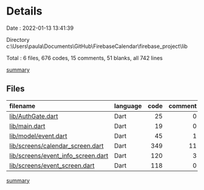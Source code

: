 # Details

Date : 2022-01-13 13:41:39

Directory c:\Users\paula\Documents\GitHub\FirebaseCalendar\firebase_project\lib

Total : 6 files,  676 codes, 15 comments, 51 blanks, all 742 lines

[summary](results.md)

## Files
| filename | language | code | comment | blank | total |
| :--- | :--- | ---: | ---: | ---: | ---: |
| [lib/AuthGate.dart](/lib/AuthGate.dart) | Dart | 25 | 0 | 3 | 28 |
| [lib/main.dart](/lib/main.dart) | Dart | 19 | 0 | 5 | 24 |
| [lib/model/event.dart](/lib/model/event.dart) | Dart | 45 | 1 | 9 | 55 |
| [lib/screens/calendar_screen.dart](/lib/screens/calendar_screen.dart) | Dart | 349 | 11 | 20 | 380 |
| [lib/screens/event_info_screen.dart](/lib/screens/event_info_screen.dart) | Dart | 120 | 3 | 7 | 130 |
| [lib/screens/event_screen.dart](/lib/screens/event_screen.dart) | Dart | 118 | 0 | 7 | 125 |

[summary](results.md)